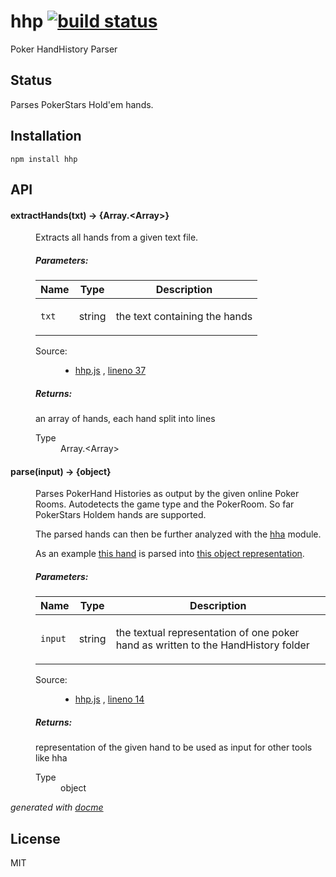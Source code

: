 # hhp [![build status](https://secure.travis-ci.org/thlorenz/hhp.png)](http://travis-ci.org/thlorenz/hhp)

Poker HandHistory Parser

## Status

Parses PokerStars Hold'em hands.

## Installation

    npm install hhp

## API

<!-- START docme generated API please keep comment here to allow auto update -->
<!-- DON'T EDIT THIS SECTION, INSTEAD RE-RUN docme TO UPDATE -->

<div>
<div class="jsdoc-githubify">
<section>
<article>
<div class="container-overview">
<dl class="details">
</dl>
</div>
<dl>
<dt>
<h4 class="name" id="extractHands"><span class="type-signature"></span>extractHands<span class="signature">(txt)</span><span class="type-signature"> &rarr; {Array.&lt;Array>}</span></h4>
</dt>
<dd>
<div class="description">
<p>Extracts all hands from a given text file.</p>
</div>
<h5>Parameters:</h5>
<table class="params">
<thead>
<tr>
<th>Name</th>
<th>Type</th>
<th class="last">Description</th>
</tr>
</thead>
<tbody>
<tr>
<td class="name"><code>txt</code></td>
<td class="type">
<span class="param-type">string</span>
</td>
<td class="description last"><p>the text containing the hands</p></td>
</tr>
</tbody>
</table>
<dl class="details">
<dt class="tag-source">Source:</dt>
<dd class="tag-source"><ul class="dummy">
<li>
<a href="https://github.com/thlorenz/hhp/blob/master/hhp.js">hhp.js</a>
<span>, </span>
<a href="https://github.com/thlorenz/hhp/blob/master/hhp.js#L37">lineno 37</a>
</li>
</ul></dd>
</dl>
<h5>Returns:</h5>
<div class="param-desc">
<p>an array of hands, each hand split into lines</p>
</div>
<dl>
<dt>
Type
</dt>
<dd>
<span class="param-type">Array.&lt;Array></span>
</dd>
</dl>
</dd>
<dt>
<h4 class="name" id="parse"><span class="type-signature"></span>parse<span class="signature">(input)</span><span class="type-signature"> &rarr; {object}</span></h4>
</dt>
<dd>
<div class="description">
<p>Parses PokerHand Histories as output by the given online Poker Rooms.
Autodetects the game type and the PokerRoom.
So far PokerStars Holdem hands are supported.</p>
<p>The parsed hands can then be further analyzed with the
<a href="https://github.com/thlorenz/hha">hha</a> module.</p>
<p>As an example <a href="https://github.com/thlorenz/hhp/blob/master/test/fixtures/holdem/pokerstars/actiononall.txt">this
hand</a>
is parsed into <a href="https://github.com/thlorenz/hha/blob/master/test/fixtures/holdem/actiononall.json">this object
representation</a>.</p>
</div>
<h5>Parameters:</h5>
<table class="params">
<thead>
<tr>
<th>Name</th>
<th>Type</th>
<th class="last">Description</th>
</tr>
</thead>
<tbody>
<tr>
<td class="name"><code>input</code></td>
<td class="type">
<span class="param-type">string</span>
</td>
<td class="description last"><p>the textual representation of one poker hand as written to the HandHistory folder</p></td>
</tr>
</tbody>
</table>
<dl class="details">
<dt class="tag-source">Source:</dt>
<dd class="tag-source"><ul class="dummy">
<li>
<a href="https://github.com/thlorenz/hhp/blob/master/hhp.js">hhp.js</a>
<span>, </span>
<a href="https://github.com/thlorenz/hhp/blob/master/hhp.js#L14">lineno 14</a>
</li>
</ul></dd>
</dl>
<h5>Returns:</h5>
<div class="param-desc">
<p>representation of the given hand to be used as input for other tools like hha</p>
</div>
<dl>
<dt>
Type
</dt>
<dd>
<span class="param-type">object</span>
</dd>
</dl>
</dd>
</dl>
</article>
</section>
</div>

*generated with [docme](https://github.com/thlorenz/docme)*
</div>
<!-- END docme generated API please keep comment here to allow auto update -->

## License

MIT

